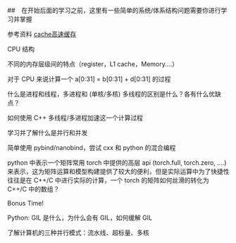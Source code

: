 ##　在开始后面的学习之前，这里有一些简单的系统/体系结构问题需要你进行学习并掌握

参考资料
    [cache高速缓存](https://zhuanlan.zhihu.com/p/482651908)

CPU 结构

不同的内存层级间的特点（register，L1 cache，Memory….）

对于 CPU 来说计算一个 a[0:31] = b[0:31] + d[0:31] 的过程

什么是进程和线程，多进程和 (单核/多核) 多线程的区别是什么？各有什么优缺点？

如何使用 C++ 多线程/多进程加速这一个计算过程

学习并了解什么是并行和并发

简单使用 pybind/nanobind，尝试 cxx 和 python 的混合编程

python 中表示一个矩阵常用 torch 中提供的高层 api (torch.full, torch.zero, ….)来表示，这为矩阵运算和模型构建提供了较大的便利，但是实际运算中为了快捷性往往是在 C++/C 中进行实际的计算，一个 torch 的矩阵如何丝滑的转化为 C++/C 中的数组？

Bonus Time!

Python: GIL 是什么，为什么会有 GIL，如何缓解 GIL

了解计算机的三种并行模式：流水线、超标量、多核